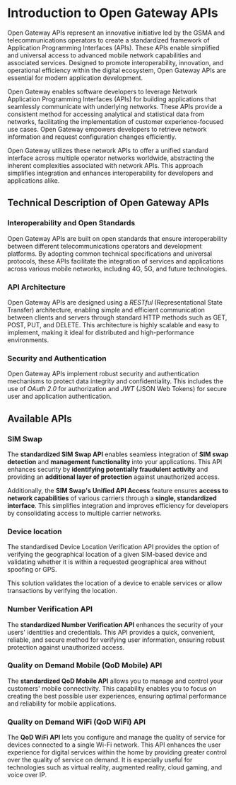 # Introduction to Open Gateway APIs

Open Gateway APIs represent an innovative initiative led by the GSMA and  telecommunications operators to create a standardized framework of Application Programming Interfaces (APIs). These APIs enable simplified and universal access to advanced mobile network capabilities and associated services. Designed to promote interoperability, innovation, and operational efficiency within the digital ecosystem, Open Gateway APIs are essential for modern application development.

Open Gateway enables software developers to leverage Network Application Programming Interfaces (APIs) for building applications that seamlessly communicate with underlying networks. These APIs provide a consistent method for accessing analytical and statistical data from networks, facilitating the implementation of customer experience-focused use cases. Open Gateway empowers developers to retrieve network information and request configuration changes efficiently.

Open Gateway utilizes these network APIs to offer a unified standard interface across multiple operator networks worldwide, abstracting the inherent complexities associated with network APIs. This approach simplifies integration and enhances interoperability for developers and applications alike.

## Technical Description of Open Gateway APIs

### Interoperability and Open Standards

Open Gateway APIs are built on open standards that ensure interoperability between different telecommunications operators and development platforms. By adopting common technical specifications and universal protocols, these APIs facilitate the integration of services and applications across various mobile networks, including 4G, 5G, and future technologies.

### API Architecture

Open Gateway APIs are designed using a _RESTful_ (Representational State Transfer) architecture, enabling simple and efficient communication between clients and servers through standard HTTP methods such as GET, POST, PUT, and DELETE. This architecture is highly scalable and easy to implement, making it ideal for distributed and high-performance environments.

### Security and Authentication

Open Gateway APIs implement robust security and authentication mechanisms to protect data integrity and confidentiality. This includes the use of _OAuth 2.0_ for authorization and _JWT_ (JSON Web Tokens) for secure user and application authentication.

## Available APIs

### SIM Swap

The **standardized SIM Swap API** enables seamless integration of **SIM swap detection** and **management functionality** into your applications. This API enhances security by **identifying potentially fraudulent activity** and providing an **additional layer of protection** against unauthorized access.

Additionally, the **SIM Swap's Unified API Access** feature ensures **access to network capabilities** of various carriers through a **single, standardized interface**. This simplifies integration and improves efficiency for developers by consolidating access to multiple carrier networks.

### Device location

The standardised Device Location Verification API provides the option of verifying the geographical location of a given SIM-based device and validating whether it is within a requested geographical area without spoofing or GPS.

This solution validates the location of a device to enable services or allow transactions by verifying the location.


### Number Verification API

The **standardized Number Verification API** enhances the security of your users' identities and credentials. This API provides a quick, convenient, reliable, and secure method for verifying user information, ensuring robust protection against unauthorized access.

### Quality on Demand Mobile (QoD Mobile) API

The **standardized QoD Mobile API** allows you to manage and control your customers' mobile connectivity. This capability enables you to focus on creating the best possible user experiences, ensuring optimal performance and reliability for mobile applications.

### Quality on Demand WiFi (QoD WiFi) API

The **QoD WiFi API** lets you configure and manage the quality of service for devices connected to a single Wi-Fi network. This API enhances the user experience for digital services within the home by providing greater control over the quality of service on demand. It is especially useful for technologies such as virtual reality, augmented reality, cloud gaming, and voice over IP.
